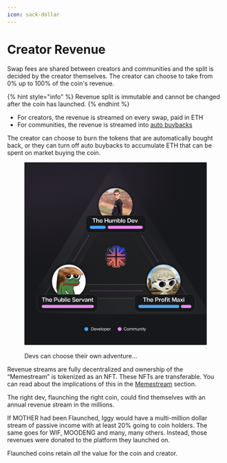 ```yaml
---
icon: sack-dollar
---
```


# Creator Revenue

Swap fees are shared between creators and communities and the split is decided by the creator themselves. The creator can choose to take from 0% up to 100% of the coin's revenue.

{% hint style="info" %}
Revenue split is immutable and cannot be changed after the coin has launched.
{% endhint %}

* For creators, the revenue is streamed on every swap, paid in ETH
* For communities, the revenue is streamed into [auto buybacks](auto-buybacks.md)

The creator can choose to burn the tokens that are automatically bought back, or they can turn off auto buybacks to accumulate ETH that can be spent on market buying the coin.

<figure><img src="../.gitbook/assets/image (25).png" alt="" width="563"><figcaption><p>Devs can choose their own adventure...</p></figcaption></figure>

Revenue streams are fully decentralized and ownership of the “Memestream” is tokenized as an NFT. These NFTs are transferable. You can read about the implications of this in the [Memestream](memestream.md) section.

The right dev, flaunching the right coin, could find themselves with an annual revenue stream in the millions.

If MOTHER had been Flaunched, Iggy would have a multi-million dollar stream of passive income with at least 20% going to coin holders. The same goes for WIF, MOODENG and many, many others. Instead, those revenues were donated to the platform they launched on.

Flaunched coins retain _all_ the value for the coin and creator.
